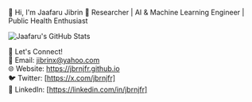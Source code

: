 👋 Hi, I'm Jaafaru Jibrin
🚀 Researcher | AI & Machine Learning Engineer | Public Health Enthusiast

![Jaafaru's GitHub Stats](https://github-readme-stats.vercel.app/api?username=jbrnjfr&show_icons=true&theme=radical)

🔗 Let's Connect!<br>
📩 Email: jibrinx@yahoo.com <br>
🌐 Website: https://jbrnjfr.github.io <br>
🐦 Twitter: [https://x.com/jbrnjfr] <br>
💼 LinkedIn: [https://linkedin.com/in/jbrnjfr]
